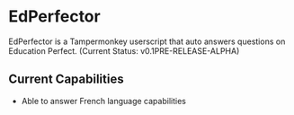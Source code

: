 # EdPerfector
EdPerfector is a Tampermonkey userscript that auto answers questions on Education Perfect. (Current Status: v0.1PRE-RELEASE-ALPHA)
## Current Capabilities
- Able to answer French language capabilities
